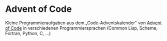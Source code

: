 # Advent of Code

Kleine Programmieraufgaben aus dem „Code-Adventskalender‟ von
[Advent of Code](https://adventofcode.com)
in verschiedenen Programmiersprachen
(Common Lisp, Scheme, Fortran, Python, C, ...)
